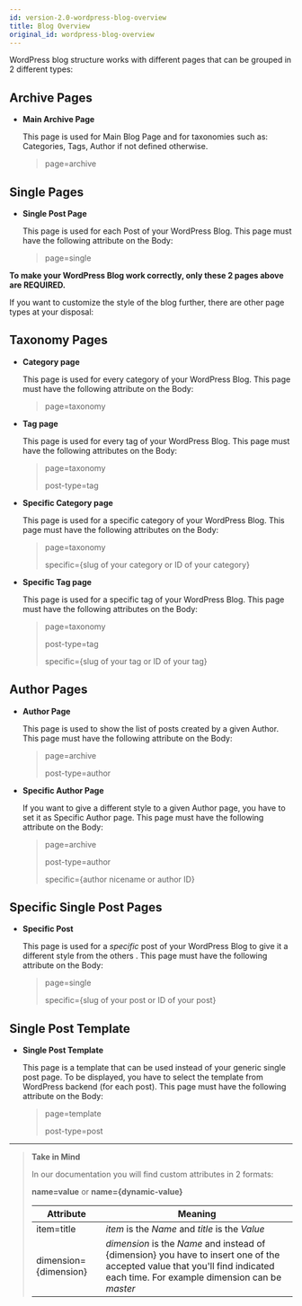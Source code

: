 ```yaml
---
id: version-2.0-wordpress-blog-overview
title: Blog Overview
original_id: wordpress-blog-overview
---
```


WordPress blog structure works with different pages that can be grouped in 2 different types: 

## Archive Pages

- **Main Archive Page**

    This page is used for Main Blog Page and for taxonomies such as: Categories, Tags, Author if not defined otherwise.

    > page=archive

 

## Single Pages

- **Single Post Page**

    This page is used for each Post of your WordPress Blog. This page must have the following attribute on the Body:

    > page=single


**To make your WordPress Blog work correctly, only these 2 pages above are REQUIRED.**


If you want to customize the style of the blog further, there are other page types at your disposal:

## Taxonomy Pages

- **Category page**

    This page is used for every category of your WordPress Blog. This page must have the following attribute on the Body:

    > page=taxonomy

- **Tag page**

    This page is used for every tag of your WordPress Blog. This page must have the following attributes on the Body:

    > page=taxonomy
    >
    > post-type=tag

- **Specific Category page**

    This page is used for a specific category of your WordPress Blog. This page must have the following attributes on the Body:

    > page=taxonomy
    >
    > specific={slug of your category or ID of your category}    


- **Specific Tag page**

    This page is used for a specific tag of your WordPress Blog. This page must have the following attributes on the Body:

    > page=taxonomy
    >
    > post-type=tag
    >
    > specific={slug of your tag or ID of your tag}


## Author Pages

- **Author Page**
 
    This page is used to show the list of posts created by a given Author. This page must have the following attribute on the Body:

     > page=archive
     >
     > post-type=author
    

- **Specific Author Page** 

    If you want to give a different style to a given Author page, you have to set it as Specific Author page. This page must have the following attribute on the Body:

     > page=archive
     >
     > post-type=author
     >
     > specific={author nicename or author ID}


## Specific Single Post Pages

- **Specific Post**

    This page is used for a *specific* post of your WordPress Blog to give it a different style from the others . This page must have the following attribute on the Body:

    > page=single
    >
    > specific={slug of your post or ID of your post}


## Single Post Template 

- **Single Post Template**

    This page is a template that can be used instead of your generic single post page. To be displayed, you have to select the template from WordPress backend (for each post). This page must have the following attribute on the Body:

    > page=template
    >
    > post-type=post




---------
> **Take in Mind**
>
> In our documentation you will find custom attributes in 2 formats:
>
> **name=value** or **name={dynamic-value}**
>
>
> **Attribute**             | **Meaning** | 
> -------------             | --------------- |
> | item=title              | *item* is the *Name* and *title* is the *Value* |
> | dimension={dimension}   | *dimension* is the *Name* and instead of {dimension} you have to insert one of the accepted value that you'll find indicated each time. For example dimension can be *master*|